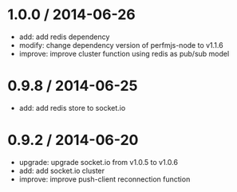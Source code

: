 1.0.0 / 2014-06-26
==================

 * add: add redis dependency
 * modify: change dependency version of perfmjs-node to v1.1.6
 * improve: improve cluster function using redis as pub/sub model

0.9.8 / 2014-06-25
==================

 * add:  add redis store to socket.io

0.9.2 / 2014-06-20
==================

 * upgrade: upgrade socket.io from v1.0.5 to v1.0.6
 * add:  add socket.io cluster
 * improve: improve push-client reconnection function